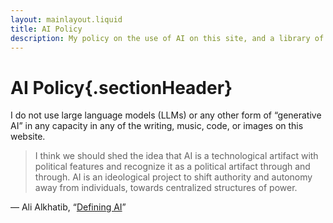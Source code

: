 ```yaml
---
layout: mainlayout.liquid
title: AI Policy
description: My policy on the use of AI on this site, and a library of materials expanding on my positions
---
```


<link rel="stylesheet" type="text/css" href="/styles/onecolumn.css" />

<main id="content" role="main">

# AI Policy{.sectionHeader}

I do not use large language models (LLMs) or any other form of “generative AI” in any capacity in any of the writing, music, code, or images on this website.

<!-- ## Anti-AI Library

This is an ever-growing library of links to writing critical of generative AI. -->

> I think we should shed the idea that AI is a technological artifact with political features and recognize it as a political artifact through and through. AI is an ideological project to shift authority and autonomy away from individuals, towards centralized structures of power.

— Ali Alkhatib, “[Defining AI](https://ali-alkhatib.com/blog/defining-ai)”

</main>